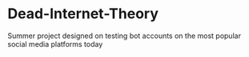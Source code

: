 # Dead-Internet-Theory

Summer project designed on testing bot accounts on the most popular social media platforms today
